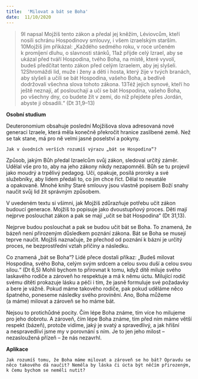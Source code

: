 ```yaml
---
title:  'Milovat a bát se Boha'
date:  11/10/2020
---
```


> <p></p>
> 9I napsal Mojžíš tento zákon a předal jej kněžím, Léviovcům, kteří nosili schránu Hospodinovy smlouvy, i všem izraelským starším. 10Mojžíš jim přikázal: „Každého sedmého roku, v roce určeném k promíjení dluhu, o slavnosti stánků, 11až přijde celý Izrael, aby se ukázal před tváří Hospodina, tvého Boha, na místě, které vyvolí, budeš předčítat tento zákon před celým Izraelem, aby jej slyšeli. 12Shromáždi lid, muže i ženy a děti i hosta, který žije v tvých branách, aby slyšeli a učili se bát Hospodina, vašeho Boha, a bedlivě dodržovali všechna slova tohoto zákona. 13Též jejich synové, kteří ho ještě neznají, ať poslouchají a učí se bát Hospodina, vašeho Boha, po všechny dny, co budete žít v zemi, do níž přejdete přes Jordán, abyste ji obsadili.“ (Dt 31,9–13)

**Osobní studium**

Deuteronomium obsahuje poslední Mojžíšova slova adresovaná nové generaci Izraele, která měla konečně překročit hranice zaslíbené země. Než se tak stane, má pro ně velmi jasné poselství a pokyny.

`Jak v úvodních verších rozumíš výrazu „bát se Hospodina“?`

Způsob, jakým Bůh předal Izraelcům svůj zákon, sledoval určitý záměr. Udělal vše pro to, aby na jeho zákony nikdy nezapomněli. Bůh se tu projevil jako moudrý a trpělivý pedagog. Učí, opakuje, posílá proroky a své služebníky, aby lidem předali to, co jim chce říct. Dělal to neustále a opakovaně. Mnohé knihy Staré smlouvy jsou vlastně popisem Boží snahy naučit svůj lid žít správným způsobem.

V uvedeném textu si všimni, jak Mojžíš zdůrazňuje potřebu učit zákon budoucí generace. Mojžíš to popisuje jako dvoustupňový proces. Děti mají nejprve poslouchat zákon a pak se mají „učit se bát Hospodina“ (Dt 31,13).

Nejprve budou poslouchat a pak se budou učit bát se Boha. To znamená, že bázeň není přirozeným důsledkem poznání zákona. Bát se Boha se musejí teprve naučit. Mojžíš naznačuje, že přechod od poznání k bázni je určitý proces, ne bezprostřední vztah příčiny a následku.

Co znamená „bát se Boha“? Lidé přece dostali příkaz: „Budeš milovat Hospodina, svého Boha, celým svým srdcem a celou svou duší a celou svou silou.“ (Dt 6,5) Mohli bychom to přirovnat k tomu, když dítě miluje svého laskavého rodiče a zároveň ho respektuje a má k němu úctu. Milující rodič svému dítěti prokazuje lásku a péči i tím, že jasně formuluje své požadavky a bere je vážně. Pokud máme takového rodiče, pak pokud uděláme něco špatného, poneseme následky svého provinění. Ano, Boha můžeme (a máme) milovat a zároveň se ho máme bát.

Nejsou to protichůdné pocity. Čím lépe Boha známe, tím více ho milujeme pro jeho dobrotu. A zároveň, čím lépe Boha známe, tím před ním máme větší respekt (bázeň), protože vidíme, jaký je svatý a spravedlivý, a jak hříšní a nespravedliví jsme my v porovnání s ním. Je to jen jeho milost – nezasloužená přízeň – že nás nezavrhl.

**Aplikace**

`Jak rozumíš tomu, že Boha máme milovat a zároveň se ho bát? Opravdu se něco takového dá naučit? Neměla by láska či úcta být něčím přirozeným, k čemu bychom se neměli nutit?`